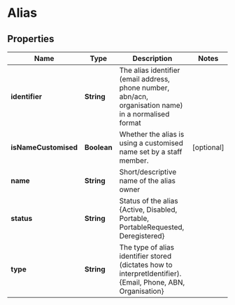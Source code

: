 

# Alias

## Properties

Name | Type | Description | Notes
------------ | ------------- | ------------- | -------------
**identifier** | **String** | The alias identifier (email address, phone number, abn/acn, organisation name) in a normalised format | 
**isNameCustomised** | **Boolean** | Whether the alias is using a customised name set by a staff member. |  [optional]
**name** | **String** | Short/descriptive name of the alias owner | 
**status** | **String** | Status of the alias {Active, Disabled, Portable, PortableRequested, Deregistered} | 
**type** | **String** | The type of alias identifier stored (dictates how to interpretIdentifier). {Email, Phone, ABN, Organisation} | 




